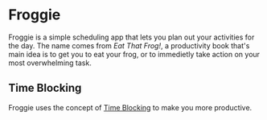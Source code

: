 # Froggie
Froggie is a simple scheduling app that lets you plan out your activities for the day. The name comes from *Eat That Frog!*, a productivity book that's main idea is to get you to eat your frog, or to immedietly take action on your most overwhelming task.
## Time Blocking
Froggie uses the concept of [Time Blocking](https://todoist.com/productivity-methods/time-blocking) to make you more productive.
